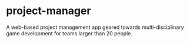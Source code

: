# project-manager
A web-based project management app geared towards multi-disciplinary game development for teams larger than 20 people.
